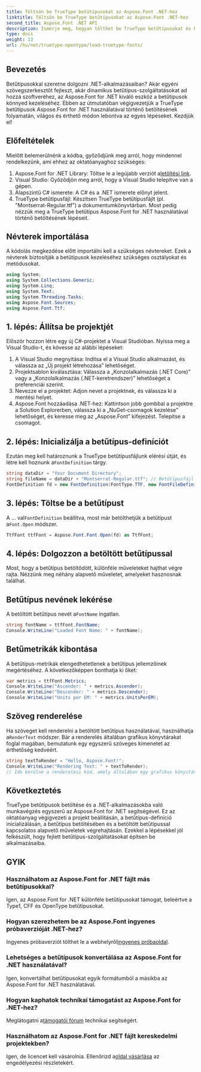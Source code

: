 ```yaml
---
title: Töltsön be TrueType betűtípusokat az Aspose.Font .NET-hez
linktitle: Töltsön be TrueType betűtípusokat az Aspose.Font .NET-hez
second_title: Aspose.Font .NET API
description: Ismerje meg, hogyan tölthet be TrueType betűtípusokat és hogyan dolgozhat velük a .NET-ben az Aspose.Font használatával. Lépésről lépésre útmutató mellékelve. Tökéletes azoknak a fejlesztőknek, akik szeretnék továbbfejleszteni alkalmazásaikat.
type: docs
weight: 13
url: /hu/net/truetype-opentype/load-truetype-fonts/
---
```

## Bevezetés
Betűtípusokkal szeretne dolgozni .NET-alkalmazásaiban? Akár egyéni szövegszerkesztőt fejleszt, akár dinamikus betűtípus-szolgáltatásokat ad hozzá szoftveréhez, az Aspose.Font for .NET kiváló eszköz a betűtípusok könnyed kezeléséhez. Ebben az útmutatóban végigvezetjük a TrueType betűtípusok Aspose.Font for .NET használatával történő betöltésének folyamatán, világos és érthető módon lebontva az egyes lépéseket. Kezdjük el!
## Előfeltételek
Mielőtt belemerülnénk a kódba, győződjünk meg arról, hogy mindennel rendelkezünk, ami ehhez az oktatóanyaghoz szükséges:
1.  Aspose.Font for .NET Library: Töltse le a legújabb verziót a[letöltési link](https://releases.aspose.com/font/net/).
2. Visual Studio: Győződjön meg arról, hogy a Visual Studio telepítve van a gépen.
3. Alapszintű C# ismerete: A C# és a .NET ismerete előnyt jelent.
4. TrueType betűtípusfájl: Készítsen TrueType betűtípusfájlt (pl. "Montserrat-Regular.ttf") a dokumentumkönyvtárban.
Most pedig nézzük meg a TrueType betűtípus Aspose.Font for .NET használatával történő betöltésének lépéseit.
## Névterek importálása
A kódolás megkezdése előtt importálni kell a szükséges névtereket. Ezek a névterek biztosítják a betűtípusok kezeléséhez szükséges osztályokat és metódusokat.
```csharp
using System;
using System.Collections.Generic;
using System.Linq;
using System.Text;
using System.Threading.Tasks;
using Aspose.Font.Sources;
using Aspose.Font.Ttf;
```
## 1. lépés: Állítsa be projektjét
Először hozzon létre egy új C#-projektet a Visual Studióban. Nyissa meg a Visual Studio-t, és kövesse az alábbi lépéseket:
1. A Visual Studio megnyitása: Indítsa el a Visual Studio alkalmazást, és válassza az „Új projekt létrehozása” lehetőséget.
2. Projektsablon kiválasztása: Válassza a „Konzolalkalmazás (.NET Core)” vagy a „Konzolalkalmazás (.NET-keretrendszer)” lehetőséget a preferenciái szerint.
3. Nevezze el a projektet: Adjon nevet a projektnek, és válassza ki a mentési helyet.
4. Aspose.Font hozzáadása .NET-hez: Kattintson jobb gombbal a projektre a Solution Explorerben, válassza ki a „NuGet-csomagok kezelése” lehetőséget, és keresse meg az „Aspose.Font” kifejezést. Telepítse a csomagot.
## 2. lépés: Inicializálja a betűtípus-definíciót
 Ezután meg kell határoznunk a TrueType betűtípusfájlunk elérési útját, és létre kell hoznunk a`FontDefinition` tárgy.
```csharp
string dataDir = "Your Document Directory";
string fileName = dataDir + "Montserrat-Regular.ttf"; // Betűtípusfájl neve teljes elérési úttal
FontDefinition fd = new FontDefinition(FontType.TTF, new FontFileDefinition("ttf", new FileSystemStreamSource(fileName)));
```
## 3. lépés: Töltse be a betűtípust
 A ... val`FontDefinition` beállítva, most már betölthetjük a betűtípust a`Font.Open` módszer.
```csharp
TtfFont ttfFont = Aspose.Font.Font.Open(fd) as TtfFont;
```
## 4. lépés: Dolgozzon a betöltött betűtípussal
Most, hogy a betűtípus betöltődött, különféle műveleteket hajthat végre rajta. Nézzünk meg néhány alapvető műveletet, amelyeket hasznosnak találhat.
## Betűtípus nevének lekérése
 A betöltött betűtípus nevét a`FontName` ingatlan.
```csharp
string fontName = ttfFont.FontName;
Console.WriteLine("Loaded Font Name: " + fontName);
```
## Betűmetrikák kibontása
A betűtípus-metrikák elengedhetetlenek a betűtípus jellemzőinek megértéséhez. A következőképpen bonthatja ki őket:
```csharp
var metrics = ttfFont.Metrics;
Console.WriteLine("Ascender: " + metrics.Ascender);
Console.WriteLine("Descender: " + metrics.Descender);
Console.WriteLine("Units per EM: " + metrics.UnitsPerEM);
```
## Szöveg renderelése
 Ha szöveget kell renderelni a betöltött betűtípus használatával, használhatja a`RenderText` módszer. Bár a renderelés általában grafikus könyvtárakat foglal magában, bemutatunk egy egyszerű szöveges kimenetet az érthetőség kedvéért.
```csharp
string textToRender = "Hello, Aspose.Font!";
Console.WriteLine("Rendering Text: " + textToRender);
// Ide kerülne a renderelési kód, amely általában egy grafikus könyvtárat tartalmaz.
```
## Következtetés
TrueType betűtípusok betöltése és a .NET-alkalmazásokba való munkavégzés egyszerű az Aspose.Font for .NET segítségével. Ez az oktatóanyag végigvezeti a projekt beállításán, a betűtípus-definíció inicializálásán, a betűtípus betöltésében és a betöltött betűtípussal kapcsolatos alapvető műveletek végrehajtásán. Ezekkel a lépésekkel jól felkészült, hogy fejlett betűtípus-szolgáltatásokat építsen be alkalmazásaiba.
## GYIK
### Használhatom az Aspose.Font for .NET fájlt más betűtípusokkal?
Igen, az Aspose.Font for .NET különféle betűtípusokat támogat, beleértve a Type1, CFF és OpenType betűtípusokat.
### Hogyan szerezhetem be az Aspose.Font ingyenes próbaverzióját .NET-hez?
 Ingyenes próbaverziót tölthet le a webhelyről[ingyenes próbaoldal](https://releases.aspose.com/).
### Lehetséges a betűtípusok konvertálása az Aspose.Font for .NET használatával?
Igen, konvertálhat betűtípusokat egyik formátumból a másikba az Aspose.Font for .NET használatával.
### Hogyan kaphatok technikai támogatást az Aspose.Font for .NET-hez?
 Meglátogatni a[támogatói fórum](https://forum.aspose.com/c/font/41) technikai segítségért.
### Használhatom az Aspose.Font for .NET fájlt kereskedelmi projektekben?
 Igen, de licencet kell vásárolnia. Ellenőrizd a[oldal vásárlása](https://purchase.aspose.com/buy) az engedélyezési részletekért.